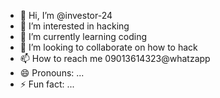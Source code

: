 - 👋 Hi, I’m @investor-24
- 👀 I’m interested in hacking
- 🌱 I’m currently learning coding
- 💞️ I’m looking to collaborate on how to hack 
- 📫 How to reach me 09013614323@whatzapp
- 😄 Pronouns: ...
- ⚡ Fun fact: ...

<!---
investor-24/investor-24 is a ✨ special ✨ repository because its `README.md` (this file) appears on your GitHub profile.
You can click the Preview link to take a look at your changes.
--->
